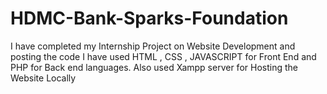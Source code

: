 # HDMC-Bank-Sparks-Foundation
I have completed my Internship Project on Website Development and posting the code  I have used HTML , CSS , JAVASCRIPT for Front End and PHP for Back end  languages. Also used Xampp server for Hosting the Website Locally
